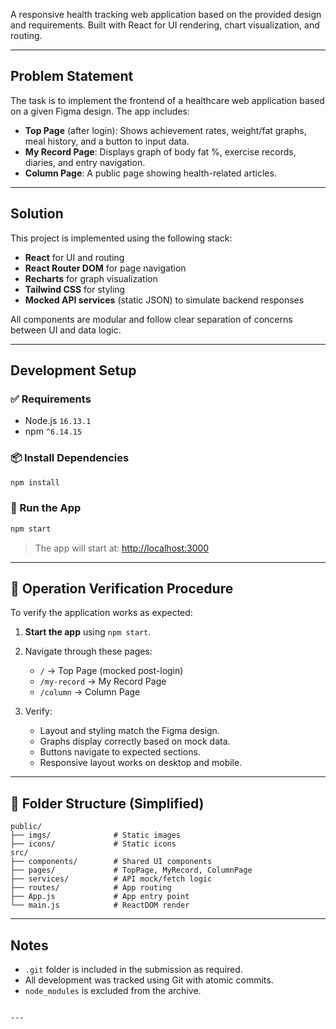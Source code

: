 
A responsive health tracking web application based on the provided design and requirements. Built with React for UI rendering, chart visualization, and routing.

---

## Problem Statement

The task is to implement the frontend of a healthcare web application based on a given Figma design. The app includes:

- **Top Page** (after login): Shows achievement rates, weight/fat graphs, meal history, and a button to input data.
- **My Record Page**: Displays graph of body fat %, exercise records, diaries, and entry navigation.
- **Column Page**: A public page showing health-related articles.

---

## Solution

This project is implemented using the following stack:

- **React** for UI and routing
- **React Router DOM** for page navigation
- **Recharts** for graph visualization
- **Tailwind CSS** for styling
- **Mocked API services** (static JSON) to simulate backend responses

All components are modular and follow clear separation of concerns between UI and data logic.

---

## Development Setup

### ✅ Requirements
- Node.js `16.13.1`
- npm `^6.14.15`

### 📦 Install Dependencies
```bash
npm install
````

### 🚀 Run the App

```bash
npm start
```

> The app will start at: [http://localhost:3000](http://localhost:3000)

---

## 🧪 Operation Verification Procedure

To verify the application works as expected:

1. **Start the app** using `npm start`.
2. Navigate through these pages:

   * `/` → Top Page (mocked post-login)
   * `/my-record` → My Record Page
   * `/column` → Column Page
3. Verify:

   * Layout and styling match the Figma design.
   * Graphs display correctly based on mock data.
   * Buttons navigate to expected sections.
   * Responsive layout works on desktop and mobile.

---

## 📁 Folder Structure (Simplified)

```
public/
├── imgs/              # Static images
├── icons/             # Static icons
src/
├── components/        # Shared UI components
├── pages/             # TopPage, MyRecord, ColumnPage
├── services/          # API mock/fetch logic
├── routes/            # App routing
├── App.js             # App entry point
└── main.js            # ReactDOM render
```

---

## Notes

* `.git` folder is included in the submission as required.
* All development was tracked using Git with atomic commits.
* `node_modules` is excluded from the archive.

```

---